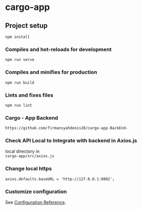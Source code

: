 # cargo-app

## Project setup
```
npm install
```

### Compiles and hot-reloads for development
```
npm run serve
```

### Compiles and minifies for production
```
npm run build
```

### Lints and fixes files
```
npm run lint
```

### Cargo - App Backend
`https://github.com/firmansyahdenis20/cargo-app-BackEnd-`

### Check API Local to Integrate with backend in Axios.js
local directory in <br/>
`cargo-app/src/axios.js`

### Change local https
`axios.defaults.baseURL = 'http://127.0.0.1:8002';`

### Customize configuration
See [Configuration Reference](https://cli.vuejs.org/config/).
